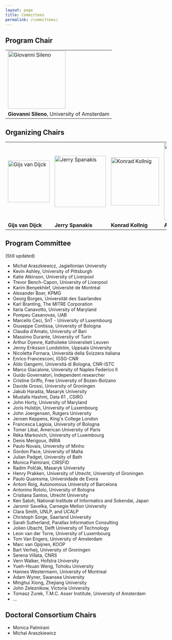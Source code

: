 ```yaml
---
layout: page
title: Committees
permalink: /committees/
---
```


## Program Chair 

<table style="border: 0">
<tr>
  <td>
    <img alt="Giovanni Sileno" src="https://jurix23.maastrichtlawtech.eu/assets/giovanni.jpg" width="180px" />
  </td>
</tr>
<tr>
  <td>
    <strong>Giovanni Sileno</strong>, University of Amsterdam
  </td>
</tr>
</table>

## Organizing Chairs 

<table style="border: 0">
<tr>
  <td> <img alt="Gijs van Dijck" src="https://jurix23.maastrichtlawtech.eu/assets/gijs.jpg" width="130px" /> </td>
  <td> <img alt="Jerry Spanakis" src="https://jurix23.maastrichtlawtech.eu/assets/jerry.png" width="160px" /> </td>
  <td> <img alt="Konrad Kollnig" src="https://jurix23.maastrichtlawtech.eu/assets/konrad.jpg" width="150px" /> </td>
  <td> <img alt="Aurelia Tamo-Larrieux" src="https://jurix23.maastrichtlawtech.eu/assets/aurelia.jpg" width="240px" /> </td>
</tr>
<tr>
  <td> <strong>Gijs van Dijck</strong> </td>
  <td> <strong>Jerry Spanakis</strong> </td>
  <td> <strong>Konrad Kollnig</strong> </td>
  <td> <strong>Aurelia Tamo-Larrieux</strong> </td>
</tr>
</table>

## Program Committee 

(Still updated)

- Michał Araszkiewicz, Jagiellonian University
- Kevin Ashley, University of Pittsburgh
- Katie Atkinson, University of Liverpool
- Trevor Bench-Capon, University of Liverpool
- Karim Benyekhlef, Université de Montréal
- Alexander Boer, KPMG
- Georg Borges, Universität des Saarlandes
- Karl Branting, The MITRE Corporation
- Ilaria Canavotto, University of Maryland
- Pompeu Casanovas, UAB
- Marcello Ceci, SnT - University of Luxembourg
- Giuseppe Contissa, University of Bologna
- Claudia d'Amato, University of Bari
- Massimo Durante, University of Turin
- Arthur Dyevre, Katholieke Universiteit Leuven
- Jenny Eriksson Lundström, Uppsala University
- Nicoletta Fornara, Università della Svizzera italiana
- Enrico Francesconi, IGSG-CNR
- Aldo Gangemi, Università di Bologna, CNR-ISTC
- Marco Giacalone, University of Naples Federico II
- Guido Governatori, Independent researcher
- Cristine Griffo, Free University of Bozen-Bolzano
- Davide Grossi, University of Groningen
- Jakub Harašta, Masaryk University
- Mustafa Hashmi, Data 61 , CSIRO
- John Horty, University of Maryland 
- Joris Hulstijn, University of Luxembourg
- John Joergensen, Rutgers University
- Jeroen Keppens, King's College London
- Francesca Lagioia, University of Bologna
- Tomer Libal, American University of Paris
- Réka Markovich, University of Luxembourg
- Denis Merigoux, INRIA
- Paulo Novais, University of Minho
- Gordon Pace, University of Malta
- Julian Padget, University of Bath
- Monica Palmirani, CIRSFID
- Radim Polčák, Masaryk University
- Henry Prakken, University of Utrecht, University of Groningen
- Paulo Quaresma, Universidade de Evora
- Antoni Roig, Autonomous University of Barcelona
- Antonino Rotolo, University of Bologna
- Cristiana Santos, Utrecht University
- Ken Satoh, National Institute of Informatics and Sokendai, Japan
- Jaromir Savelka, Carnegie Mellon University
- Clara Smith, UNLP, and UCALP
- Christoph Sorge, Saarland University
- Sarah Sutherland, Parallax Information Consulting
- Jolien Ubacht, Delft University of Technology
- Leon van der Torre, University of Luxembourg
- Tom Van Engers, University of Amsterdam
- Marc van Opijnen, KOOP
- Bart Verheij, University of Groningen
- Serena Villata, CNRS
- Vern Walker, Hofstra University
- Yueh-Hsuan Weng, Tohoku University
- Hannes Westermann, University of Montreal
- Adam Wyner, Swansea University
- Minghui Xiong, Zhejiang University
- John Zeleznikow, Victoria University
- Tomasz Zurek, T.M.C. Asser Institute, University of Amsterdam
- ...

## Doctoral Consortium Chairs 

- Monica Palmirani
- Michal Araszkiewicz



